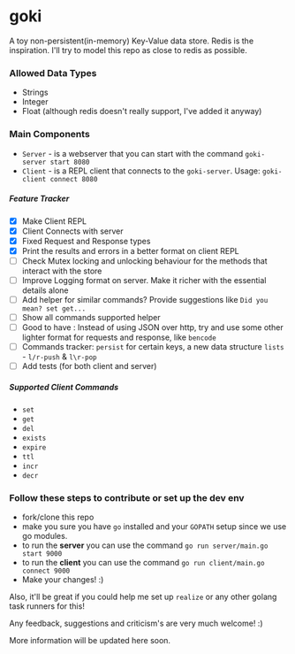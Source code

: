 # goki

A toy non-persistent(in-memory) Key-Value data store. Redis is the inspiration.
I'll try to model this repo as close to redis as possible.

### Allowed Data Types

- Strings
- Integer
- Float (although redis doesn't really support, I've added it anyway)

### Main Components

- `Server` - is a webserver that you can start with the command `goki-server start 8080`
- `Client` - is a REPL client that connects to the `goki-server`. Usage: `goki-client connect 8080`

##### Feature Tracker

- [x] Make Client REPL
- [x] Client Connects with server
- [x] Fixed Request and Response types
- [x] Print the results and errors in a better format on client REPL
- [ ] Check Mutex locking and unlocking behaviour for the methods that interact with the store
- [ ] Improve Logging format on server. Make it richer with the essential details alone
- [ ] Add helper for similar commands? Provide suggestions like `Did you mean? set get...`
- [ ] Show all commands supported helper
- [ ] Good to have : Instead of using JSON over http, try and use some other lighter format for requests and response, like `bencode`
- [ ] Commands tracker: `persist` for certain keys, a new data structure `lists` - `l/r-push` & `l\r-pop`
- [ ] Add tests (for both client and server)

##### Supported Client Commands

- `set`
- `get`
- `del`
- `exists`
- `expire`
- `ttl`
- `incr`
- `decr`

### Follow these steps to contribute or set up the dev env
 
 - fork/clone this repo
 - make you sure you have `go` installed and your `GOPATH` setup since we use go modules.
 - to run the **server** you can use the command `go run server/main.go start 9000`
 - to run the **client** you can use the command `go run client/main.go connect 9000`
 - Make your changes! :)

Also, it'll be great if you could help me set up `realize` or any other golang task runners for this!

Any feedback, suggestions and criticism's are very much welcome! :)

More information will be updated here soon.
